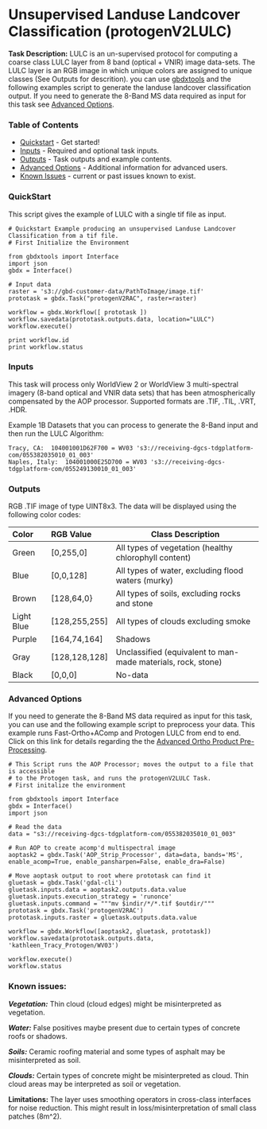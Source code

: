 # Unsupervised Landuse Landcover Classification (protogenV2LULC)

		
		
**Task Description:**		LULC is an un-supervised protocol for computing a coarse class LULC layer from 8 band (optical + VNIR) image data-sets. The LULC layer is an RGB image in which unique colors are assigned to unique classes (See Outputs for descrition).   you can use [gbdxtools](http://gbdxtools.readthedocs.io/en/latest/user_guide.html) and the following examples script to generate the landuse landcover classification output. If you need to generate the 8-Band MS data required as input for this task see [Advanced Options](#advanced-options). 



### Table of Contents
 * [Quickstart](#quickstart) - Get started!
 * [Inputs](#inputs) - Required and optional task inputs.
 * [Outputs](#outputs) - Task outputs and example contents.
 * [Advanced Options](#advanced-options) - Additional information for advanced users.
 * [Known Issues](#known-issues) - current or past issues known to exist.

 
### QuickStart
This script gives the example of LULC with a single tif file as input.

    # Quickstart Example producing an unsupervised Landuse Landcover Classification from a tif file.
    # First Initialize the Environment

    from gbdxtools import Interface 
    import json
    gbdx = Interface()
    
    # Input data
    raster = 's3://gbd-customer-data/PathToImage/image.tif'
    prototask = gbdx.Task("protogenV2RAC", raster=raster)

    workflow = gbdx.Workflow([ prototask ])  
    workflow.savedata(prototask.outputs.data, location="LULC")
    workflow.execute()

    print workflow.id
    print workflow.status

### Inputs
This task will process only WorldView 2 or WorldView 3 multi-spectral imagery (8-band optical and VNIR data sets) that has been atmospherically compensated by the AOP processor. Supported formats are .TIF, .TIL, .VRT, .HDR.

Example 1B Datasets that you can process to generate the 8-Band input and then run the LULC Algorithm:

	Tracy, CA: 	104001001D62F700 = WV03 's3://receiving-dgcs-tdgplatform-com/055382035010_01_003'
	Naples, Italy: 	104001000E25D700 = WV03	's3://receiving-dgcs-tdgplatform-com/055249130010_01_003'

### Outputs

RGB .TIF image of type UINT8x3. The data will be displayed using the following color codes:

 Color |  RGB Value     |Class Description
:-------|:----------------|--------
  Green  | [0,255,0] |All types of vegetation (healthy chlorophyll content)
   Blue  | [0,0,128] | All types of water, excluding flood waters (murky)
  Brown | [128,64,0} | All types of soils, excluding rocks and stone
  Light Blue  | [128,255,255] | All types of clouds excluding smoke
  Purple  | [164,74,164] | Shadows
  Gray | [128,128,128]  |  Unclassified (equivalent to man-made  materials, rock, stone)    
  Black  | [0,0,0]   | No-data   


### Advanced Options
If you need to generate the 8-Band MS data required as input for this task, you can use  and the following example script to preprocess your data. This example runs Fast-Ortho+AComp and Protogen LULC from end to end.  Click on this link for details regarding the the [Advanced Ortho Product Pre-Processing](https://github.com/TDG-Platform/docs/blob/master/AOP_Strip_Processor.md).	

	# This Script runs the AOP Processor; moves the output to a file that is accessible 
	# to the Protogen task, and runs the protogenV2LULC Task.
	# First initalize the environment 

	from gbdxtools import Interface
	gbdx = Interface()
	import json

	# Read the data
	data = "s3://receiving-dgcs-tdgplatform-com/055382035010_01_003"

	# Run AOP to create acomp'd multispectral image
	aoptask2 = gbdx.Task('AOP_Strip_Processor', data=data, bands='MS', enable_acomp=True, enable_pansharpen=False, enable_dra=False)     

	# Move aoptask output to root where prototask can find it
	gluetask = gbdx.Task('gdal-cli')                                 
	gluetask.inputs.data = aoptask2.outputs.data.value
	gluetask.inputs.execution_strategy = 'runonce'
	gluetask.inputs.command = """mv $indir/*/*.tif $outdir/"""
	prototask = gbdx.Task('protogenV2RAC')
	prototask.inputs.raster = gluetask.outputs.data.value

	workflow = gbdx.Workflow([aoptask2, gluetask, prototask])
	workflow.savedata(prototask.outputs.data, 'kathleen_Tracy_Protogen/WV03')

	workflow.execute()
	workflow.status

### Known issues:

***Vegetation:***  Thin cloud (cloud edges) might be misinterpreted as vegetation.

***Water:***  False positives maybe present due to certain types of concrete roofs or shadows.

***Soils:***  Ceramic roofing material and some types of asphalt may be misinterpreted as soil.

***Clouds:***  Certain types of concrete might be misinterpreted as cloud. Thin cloud areas may be interpreted as soil or vegetation.
		
**Limitations:**		The layer uses smoothing operators in cross-class interfaces for noise reduction. This might result in loss/misinterpretation of small class patches (8m^2).
		
